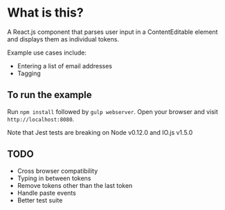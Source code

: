 # What is this?

A React.js component that parses user input in a ContentEditable element and
displays them as individual tokens.

Example use cases include:
- Entering a list of email addresses
- Tagging

## To run the example

Run `npm install` followed by `gulp webserver`. Open your browser and visit
`http://localhost:8080`.

Note that Jest tests are breaking on Node v0.12.0 and IO.js v1.5.0

## TODO

- Cross browser compatibility
- Typing in between tokens
- Remove tokens other than the last token
- Handle paste events
- Better test suite
